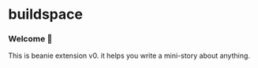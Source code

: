 # buildspace 
### Welcome 👋
This is beanie extension v0.
it helps you write a mini-story about anything.

